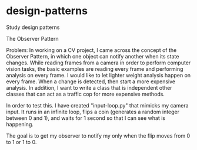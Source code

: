# design-patterns
Study design patterns

The Observer Pattern

Problem:
In working on a CV project, I came across the concept of the Observer Pattern, in which one object can notify another
when its state changes. While reading frames from a camera in order to perform computer vision tasks, the basic examples
are reading every frame and performing analysis on every frame.  I would like to let lighter weight analysis happen on
every frame.  When a change is detected, then start a more expensive analysis. In addition, I want to write a class that is independent
other classes that can act as a traffic cop for more expensive methods.

In order to test this. I have created "input-loop.py"
that mimicks my camera input. It runs in an infinite loop, flips a coin (generates a random integer between 0 and 1), and waits
for 1 second so that I can see what is happening.

The goal is to get my observer to notify my only when the flip moves from 0 to 1 or 1 to 0.